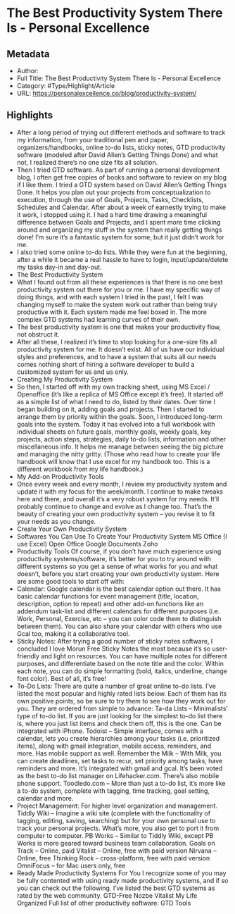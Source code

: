 # The Best Productivity System There Is - Personal Excellence

## Metadata

* Author: 
* Full Title: The Best Productivity System There Is - Personal Excellence
* Category: #Type/Highlight/Article
* URL: https://personalexcellence.co/blog/productivity-system/

## Highlights

* After a long period of trying out different methods and software to track my information, from your traditional pen and paper, organizers/handbooks, online to-do lists, sticky notes, GTD productivity software (modeled after David Allen’s Getting Things Done) and what not, I realized there’s no one size fits all solution.
* Then I tried GTD software. As part of running a personal development blog, I often get free copies of books and software to review on my blog if I like them. I tried a GTD system based on David Allen’s Getting Things Done. It helps you plan out your projects from conceptualization to execution, through the use of Goals, Projects, Tasks, Checklists, Schedules and Calendar. After about a week of earnestly trying to make it work, I stopped using it. I had a hard time drawing a meaningful difference between Goals and Projects, and I spent more time clicking around and organizing my stuff in the system than really getting things done! I’m sure it’s a fantastic system for some, but it just didn’t work for me.
* I also tried some online to-do lists. While they were fun at the beginning, after a while it became a real hassle to have to login, input/update/delete my tasks day-in and day-out.
* The Best Productivity System
* What I found out from all these experiences is that there is no one best productivity system out there for you or me. I have my specific way of doing things, and with each system I tried in the past, I felt I was changing myself to make the system work out rather than being truly productive with it. Each system made me feel boxed in. The more complex GTD systems had learning curves of their own.
* The best productivity system is one that makes your productivity flow, not obstruct it.
* After all these, I realized it’s time to stop looking for a one-size fits all productivity system for me. It doesn’t exist. All of us have our individual styles and preferences, and to have a system that suits all our needs comes nothing short of hiring a software developer to build a customized system for us and us only.
* Creating My Productivity System
* So then, I started off with my own tracking sheet, using MS Excel / Openoffice (it’s like a replica of MS Office except it’s free). It started off as a simple list of what I need to do, listed by their dates. Over time I began building on it, adding goals and projects. Then I started to arrange them by priority within the goals. Soon, I introduced long-term goals into the system.
  Today it has evolved into a full workbook with individual sheets on future goals, monthly goals, weekly goals, key projects, action steps, strategies, daily to-do lists, information and other miscellaneous info. It helps me manage between seeing the big picture and managing the nitty gritty. (Those who read how to create your life handbook will know that I use excel for my handbook too. This is a different workbook from my life handbook.)
* My Add-on Productivity Tools
* Once every week and every month, I review my productivity system and update it with my focus for the week/month. I continue to make tweaks here and there, and overall it’s a very robust system for my needs. It’ll probably continue to change and evolve as I change too. That’s the beauty of creating your own productivity system – you revise it to fit your needs as you change.
* Create Your Own Productivity System
* Softwares You Can Use To Create Your Productivity System
  MS Office (I use Excel)
  Open Office
  Google Documents
  Zoho
* Productivity Tools
  Of course, if you don’t have much experience using productivity systems/software, it’s better for you to try around with different systems so you get a sense of what works for you and what doesn’t, before you start creating your own productivity system. Here are some good tools to start off with:
* Calendar: Google calendar is the best calendar option out there. It has basic calendar functions for event management (title, location, description, option to repeat) and other add-on functions like an addendum task-list and different calendars for different purposes (i.e. Work, Personal, Exercise, etc – you can color code them to distinguish between them). You can also share your calendar with others who use Gcal too, making it a collaborative tool.
* Sticky Notes: After trying a good number of sticky notes software, I concluded I love Morun Free Sticky Notes the most because it’s so user-friendly and light on resources. You can have multiple notes for different purposes, and differentiate based on the note title and the color. Within each note, you can do simple formatting (bold, italics, underline, change font color). Best of all, it’s free!
* To-Do Lists: There are quite a number of great online to-do lists. I’ve listed the most popular and highly rated lists below. Each of them has its own positive points, so be sure to try them to see how they work out for you. They are ordered from simple to advance:
  Ta-da Lists – Minimalists’ type of to-do list. If you are just looking for the simplest to-do list there is, where you just list items and check them off, this is the one. Can be integrated with iPhone.
  Todoist – Simple interface, comes with a calendar, lets you create hierarchies among your tasks (i.e. prioritized items), along with gmail integration, mobile access, reminders, and more. Has mobile support as well.
  Remember the Milk – With Milk, you can create deadlines, set tasks to recur, set priority among tasks, have reminders and more. It’s integrated with gmail and gcal. It’s been voted as the best to-do list manager on Lifehacker.com. There’s also mobile phone support.
  Toodledo.com – More than just a to-do list, it’s more like a to-do system, complete with tagging, time tracking, goal setting, calendar and more.
* Project Management: For higher level organization and management.
  Tiddly Wiki – Imagine a wiki site (complete with the functionality of tagging, editing, saving, searching) but for your own personal use to track your personal projects. What’s more, you also get to port it from computer to computer.
  PB Works – Similar to Tiddly Wiki, except PB Works is more geared toward business team collaboration.
  Goals on Track – Online, paid
  Vitalist – Online, free with paid version
  Nirvana – Online, free
  Thinking Rock – cross-platform, free with paid version
  OmniFocus – for Mac users only, free
* Ready Made Productivity Systems For You
  I recognize some of you may be fully contented with using ready made productivity systems, and if so you can check out the following. I’ve listed the best GTD systems as rated by the web community.
  GTD-Free
  Nozbe
  Vitalist
  My Life Organized
  Full list of other productivity software: GTD Tools

